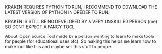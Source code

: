 KRAKEN REQUIRES PYTHON TO RUN, I RECOMMEND TO DOWNLOAD THE LATEST VERSION OF PYTHON IN OREDER TO RUN.

KRAKEN IS STILL BEING DEVELOPED BY A VERY UNSKILLED PERSON (me) SO DONT EXPECT A FANCY TOOL

About: Open source Tool made by a person wanting to learn to make tools for people (for educational uses ofc). So making this helps me learn how to make tool like this and maybe sell this stuff to people.
